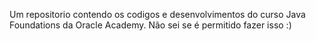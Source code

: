 Um repositorio contendo os codigos e desenvolvimentos do curso Java Foundations da Oracle Academy. Não sei se é permitido fazer isso :)
